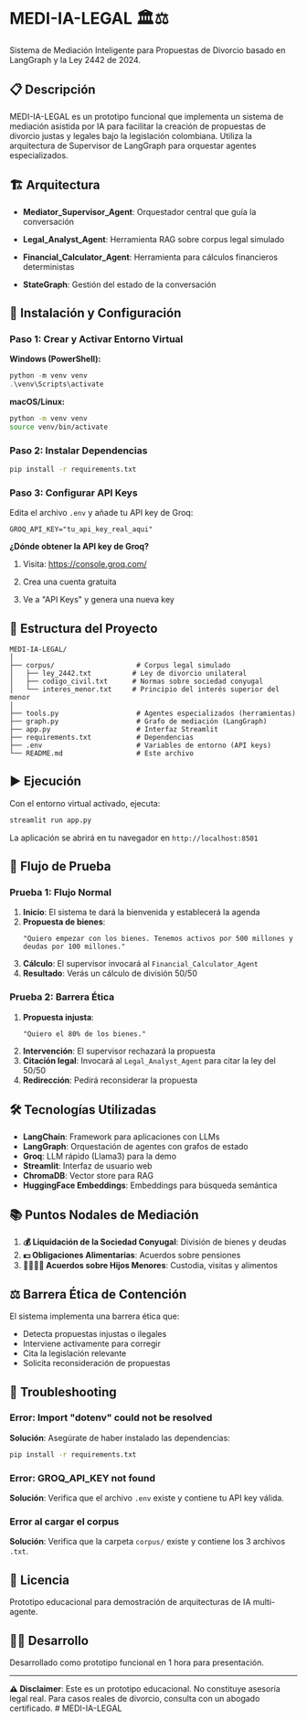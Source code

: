 # MEDI-IA-LEGAL 🏛️⚖️


Sistema de Mediación Inteligente para Propuestas de Divorcio basado en LangGraph y la Ley 2442 de 2024.



## 📋 Descripción


MEDI-IA-LEGAL es un prototipo funcional que implementa un sistema de mediación asistida por IA para facilitar la creación de propuestas de divorcio justas y legales bajo la legislación colombiana. Utiliza la arquitectura de Supervisor de LangGraph para orquestar agentes especializados.



## 🏗️ Arquitectura


- **Mediator_Supervisor_Agent**: Orquestador central que guía la conversación

- **Legal_Analyst_Agent**: Herramienta RAG sobre corpus legal simulado

- **Financial_Calculator_Agent**: Herramienta para cálculos financieros deterministas
- **StateGraph**: Gestión del estado de la conversación


## 🚀 Instalación y Configuración


### Paso 1: Crear y Activar Entorno Virtual


**Windows (PowerShell):**
```powershell
python -m venv venv
.\venv\Scripts\activate
```


**macOS/Linux:**
```bash
python -m venv venv
source venv/bin/activate
```


### Paso 2: Instalar Dependencias


```bash
pip install -r requirements.txt
```


### Paso 3: Configurar API Keys


Edita el archivo `.env` y añade tu API key de Groq:


```env
GROQ_API_KEY="tu_api_key_real_aqui"
```


**¿Dónde obtener la API key de Groq?**

1. Visita: https://console.groq.com/

2. Crea una cuenta gratuita

3. Ve a "API Keys" y genera una nueva key

## 📂 Estructura del Proyecto

```
MEDI-IA-LEGAL/
│
├── corpus/                    # Corpus legal simulado
│   ├── ley_2442.txt          # Ley de divorcio unilateral
│   ├── codigo_civil.txt      # Normas sobre sociedad conyugal
│   └── interes_menor.txt     # Principio del interés superior del menor
│
├── tools.py                   # Agentes especializados (herramientas)
├── graph.py                   # Grafo de mediación (LangGraph)
├── app.py                     # Interfaz Streamlit
├── requirements.txt           # Dependencias
├── .env                       # Variables de entorno (API keys)
└── README.md                  # Este archivo
```

## ▶️ Ejecución


Con el entorno virtual activado, ejecuta:


```bash
streamlit run app.py
```

La aplicación se abrirá en tu navegador en `http://localhost:8501`

## 🧪 Flujo de Prueba

### Prueba 1: Flujo Normal
1. **Inicio**: El sistema te dará la bienvenida y establecerá la agenda
2. **Propuesta de bienes**: 
   ```
   "Quiero empezar con los bienes. Tenemos activos por 500 millones y deudas por 100 millones."
   ```
3. **Cálculo**: El supervisor invocará al `Financial_Calculator_Agent`
4. **Resultado**: Verás un cálculo de división 50/50

### Prueba 2: Barrera Ética
1. **Propuesta injusta**: 
   ```
   "Quiero el 80% de los bienes."
   ```
2. **Intervención**: El supervisor rechazará la propuesta
3. **Citación legal**: Invocará al `Legal_Analyst_Agent` para citar la ley del 50/50
4. **Redirección**: Pedirá reconsiderar la propuesta

## 🛠️ Tecnologías Utilizadas

- **LangChain**: Framework para aplicaciones con LLMs
- **LangGraph**: Orquestación de agentes con grafos de estado
- **Groq**: LLM rápido (Llama3) para la demo
- **Streamlit**: Interfaz de usuario web
- **ChromaDB**: Vector store para RAG
- **HuggingFace Embeddings**: Embeddings para búsqueda semántica

## 📚 Puntos Nodales de Mediación

1. **💰 Liquidación de la Sociedad Conyugal**: División de bienes y deudas
2. **💵 Obligaciones Alimentarias**: Acuerdos sobre pensiones
3. **👨‍👩‍👧‍👦 Acuerdos sobre Hijos Menores**: Custodia, visitas y alimentos

## ⚖️ Barrera Ética de Contención

El sistema implementa una barrera ética que:
- Detecta propuestas injustas o ilegales
- Interviene activamente para corregir
- Cita la legislación relevante
- Solicita reconsideración de propuestas

## 🔧 Troubleshooting

### Error: Import "dotenv" could not be resolved
**Solución**: Asegúrate de haber instalado las dependencias:
```bash
pip install -r requirements.txt
```

### Error: GROQ_API_KEY not found
**Solución**: Verifica que el archivo `.env` existe y contiene tu API key válida.

### Error al cargar el corpus
**Solución**: Verifica que la carpeta `corpus/` existe y contiene los 3 archivos `.txt`.

## 📄 Licencia

Prototipo educacional para demostración de arquitecturas de IA multi-agente.

## 👨‍💻 Desarrollo

Desarrollado como prototipo funcional en 1 hora para presentación.

---

**⚠️ Disclaimer**: Este es un prototipo educacional. No constituye asesoría legal real. Para casos reales de divorcio, consulta con un abogado certificado.
#   M E D I - I A - L E G A L 
 
 
